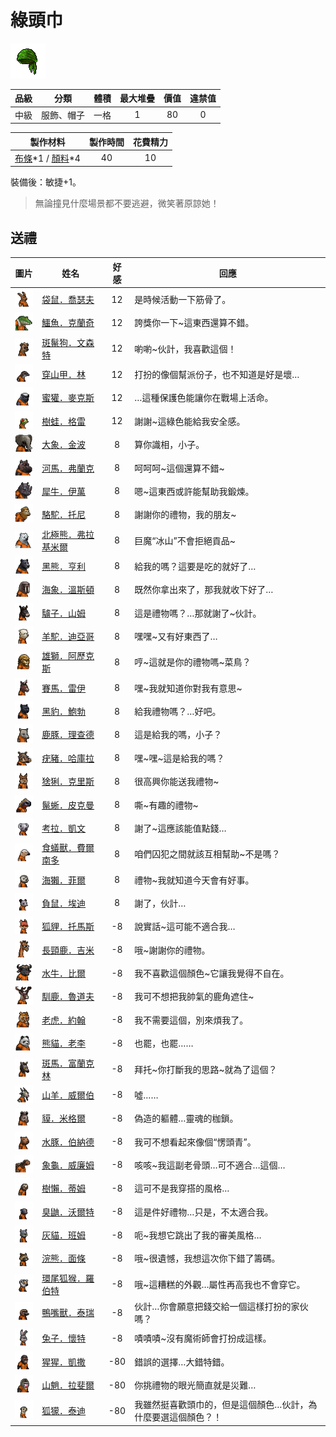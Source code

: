 # 綠頭巾

![img](images/item_pic_LTJ.png)

|品級|分類|體積|最大堆疊|價值|違禁值|
|:--:|:--:|:--:|:--:|:--:|:--:|
|中級|服飾、帽子|一格|1|80|0|

|製作材料|製作時間|花費精力|
|:--:|:--:|:--:|
|[布條](84-布條.md)\*1 / [顏料](122-顏料.md)\*4|40|10|

裝備後：敏捷+1。

> 無論撞見什麼場景都不要逃避，微笑著原諒她！

## 送禮

|圖片|姓名|好感|回應|
|:--:|--|:--:|--|
|![img](images/kangaroo.png)|[袋鼠．喬瑟夫](袋鼠．喬瑟夫.md)|12|是時候活動一下筋骨了。|
|![img](images/crocodile.png)|[鱷魚．克蘭奇](鱷魚．克蘭奇.md)|12|誇獎你一下\~這東西還算不錯。|
|![img](images/SpottedHyaena.png)|[斑鬣狗．文森特](斑鬣狗．文森特.md)|12|喲喲\~伙計，我喜歡這個！|
|![img](images/pangolin.png)|[穿山甲．林](穿山甲．林.md)|12|打扮的像個幫派份子，也不知道是好是壞…|
|![img](images/HoneyBadger.png)|[蜜獾．麥克斯](蜜獾．麥克斯.md)|12|…這種保護色能讓你在戰場上活命。|
|![img](images/Treefrog.png)|[樹蛙．格雷](樹蛙．格雷.md)|12|謝謝\~這綠色能給我安全感。|
|![img](images/elephant.png)|[大象．金波](大象．金波.md)|8|算你識相，小子。|
|![img](images/hippopotamus.png)|[河馬．弗蘭克](河馬．弗蘭克.md)|8|呵呵呵\~這個還算不錯\~|
|![img](images/rhinoceros.png)|[犀牛．伊萬](犀牛．伊萬.md)|8|嗯\~這東西或許能幫助我鍛煉。|
|![img](images/camel.png)|[駱駝．托尼](駱駝．托尼.md)|8|謝謝你的禮物，我的朋友\~|
|![img](images/PolarBear.png)|[北極熊．弗拉基米爾](北極熊．弗拉基米爾.md)|8|巨魔“冰山”不會拒絕貢品\~|
|![img](images/BlackBear.png)|[黑熊．亨利](黑熊．亨利.md)|8|給我的嗎？這要是吃的就好了…|
|![img](images/walrus.png)|[海象．溫斯頓](海象．溫斯頓.md)|8|既然你拿出來了，那我就收下好了…|
|![img](images/donkey.png)|[驢子．山姆](驢子．山姆.md)|8|這是禮物嗎？…那就謝了\~伙計。|
|![img](images/Alpaca.png)|[羊駝．迪亞哥](羊駝．迪亞哥.md)|8|嘿嘿\~又有好東西了…|
|![img](images/lion.png)|[雄獅．阿歷克斯](雄獅．阿歷克斯.md)|8|哼\~這就是你的禮物嗎\~菜鳥？|
|![img](images/horse.png)|[賽馬．雷伊](賽馬．雷伊.md)|8|嘿\~我就知道你對我有意思\~|
|![img](images/BlackPanther.png)|[黑豹．鮑勃](黑豹．鮑勃.md)|8|給我禮物嗎？…好吧。|
|![img](images/DeerDolphin.png)|[鹿豚．理查德](鹿豚．理查德.md)|8|這是給我的嗎，小子？|
|![img](images/Warthog.png)|[疣豬．哈庫拉](疣豬．哈庫拉.md)|8|嘿\~嘿\~這是給我的嗎？|
|![img](images/Lynx.png)|[猞猁．克里斯](猞猁．克里斯.md)|8|很高興你能送我禮物\~|
|![img](images/MarineIguana.png)|[鬣蜥．皮克曼](鬣蜥．皮克曼.md)|8|嘶\~有趣的禮物\~|
|![img](images/Koala.png)|[考拉．凱文](考拉．凱文.md)|8|謝了\~這應該能值點錢…|
|![img](images/Anteater.png)|[食蟻獸．費爾南多](食蟻獸．費爾南多.md)|8|咱們囚犯之間就該互相幫助\~不是嗎？|
|![img](images/SeaOtter.png)|[海獺．菲爾](海獺．菲爾.md)|8|禮物\~我就知道今天會有好事。|
|![img](images/Possum.png)|[負鼠．埃迪](負鼠．埃迪.md)|8|謝了，伙計…|
|![img](images/fox.png)|[狐貍．托馬斯](狐貍．托馬斯.md)|-8|說實話\~這可能不適合我…|
|![img](images/giraffe.png)|[長頸鹿．吉米](長頸鹿．吉米.md)|-8|哦\~謝謝你的禮物。|
|![img](images/AfricanBuffalo.png)|[水牛．比爾](水牛．比爾.md)|-8|我不喜歡這個顏色\~它讓我覺得不自在。|
|![img](images/reindeer.png)|[馴鹿．魯道夫](馴鹿．魯道夫.md)|-8|我可不想把我帥氣的鹿角遮住\~|
|![img](images/tiger.png)|[老虎．約翰](老虎．約翰.md)|-8|我不需要這個，別來煩我了。|
|![img](images/panda.png)|[熊貓．老李](熊貓．老李.md)|-8|也罷，也罷……|
|![img](images/zebra.png)|[斑馬．富蘭克林](斑馬．富蘭克林.md)|-8|拜托\~你打斷我的思路\~就為了這個？|
|![img](images/goat.png)|[山羊．威爾伯](山羊．威爾伯.md)|-8|噓……|
|![img](images/tapir.png)|[貘．米格爾](貘．米格爾.md)|-8|偽造的軀體…靈魂的枷鎖。|
|![img](images/Capybara.png)|[水豚．伯納德](水豚．伯納德.md)|-8|我可不想看起來像個“愣頭青”。|
|![img](images/Tortoise.png)|[象龜．威廉姆](象龜．威廉姆.md)|-8|咳咳\~我這副老骨頭…可不適合…這個…|
|![img](images/sloth.png)|[樹懶．蒂姆](樹懶．蒂姆.md)|-8|這可不是我穿搭的風格…|
|![img](images/skunk.png)|[臭鼬．沃爾特](臭鼬．沃爾特.md)|-8|這是件好禮物…只是，不太適合我。|
|![img](images/cat.png)|[灰貓．班姆](灰貓．班姆.md)|-8|呃\~我想它跳出了我的審美風格…|
|![img](images/Raccoon.png)|[浣熊．面條](浣熊．面條.md)|-8|哦\~很遺憾，我想這次你下錯了籌碼。|
|![img](images/RingTailedLemur.png)|[環尾狐猴．羅伯特](環尾狐猴．羅伯特.md)|-8|哦\~這糟糕的外觀…屬性再高我也不會穿它。|
|![img](images/platypus.png)|[鴨嘴獸．泰瑞](鴨嘴獸．泰瑞.md)|-8|伙計…你會願意把錢交給一個這樣打扮的家伙嗎？|
|![img](images/rabbit.png)|[兔子．懷特](兔子．懷特.md)|-8|嘖嘖嘖\~沒有魔術師會打扮成這樣。|
|![img](images/chimpanzee.png)|[猩猩．凱撒](猩猩．凱撒.md)|-80|錯誤的選擇…大錯特錯。|
|![img](images/Mandrill.png)|[山魈．拉斐爾](山魈．拉斐爾.md)|-80|你挑禮物的眼光簡直就是災難…|
|![img](images/meerkat.png)|[狐獴．泰迪](狐獴．泰迪.md)|-80|我雖然挺喜歡頭巾的，但是這個顏色…伙計，為什麼要選這個顏色？！|

